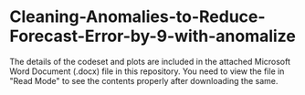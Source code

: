 # Cleaning-Anomalies-to-Reduce-Forecast-Error-by-9-with-anomalize

The details of the codeset and plots are included in the attached Microsoft Word Document (.docx) file in this repository. 
You need to view the file in "Read Mode" to see the contents properly after downloading the same.
